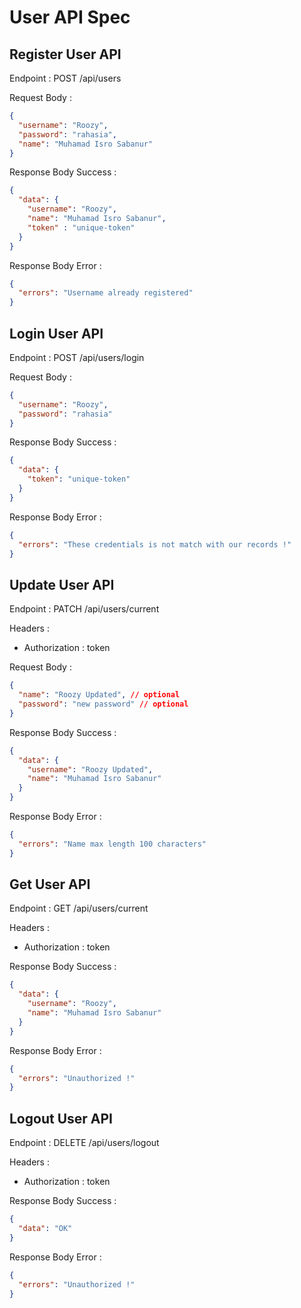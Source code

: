 # User API Spec

## Register User API

Endpoint : POST /api/users

Request Body :

```json
{
  "username": "Roozy",
  "password": "rahasia",
  "name": "Muhamad Isro Sabanur"
}
```

Response Body Success :

```json
{
  "data": {
    "username": "Roozy",
    "name": "Muhamad Isro Sabanur",
    "token" : "unique-token"
  }
}
```

Response Body Error :

```json
{
  "errors": "Username already registered"
}
```

## Login User API

Endpoint : POST /api/users/login

Request Body :

```json
{
  "username": "Roozy",
  "password": "rahasia"
}
```

Response Body Success :

```json
{
  "data": {
    "token": "unique-token"
  }
}
```

Response Body Error :

```json
{
  "errors": "These credentials is not match with our records !"
}
```

## Update User API

Endpoint : PATCH /api/users/current

Headers :
- Authorization : token

Request Body :

```json
{
  "name": "Roozy Updated", // optional
  "password": "new password" // optional
}
```

Response Body Success :

```json
{
  "data": {
    "username": "Roozy Updated",
    "name": "Muhamad Isro Sabanur"
  }
}
```

Response Body Error :

```json
{
  "errors": "Name max length 100 characters"
}
```

## Get User API

Endpoint : GET /api/users/current

Headers :
- Authorization : token

Response Body Success :

```json
{
  "data": {
    "username": "Roozy",
    "name": "Muhamad Isro Sabanur"
  }
}
```

Response Body Error :

```json
{
  "errors": "Unauthorized !"
}
```

## Logout User API

Endpoint : DELETE /api/users/logout

Headers :
- Authorization : token

Response Body Success :

```json
{
  "data": "OK"
}
```

Response Body Error :

```json
{
  "errors": "Unauthorized !"
}
```
